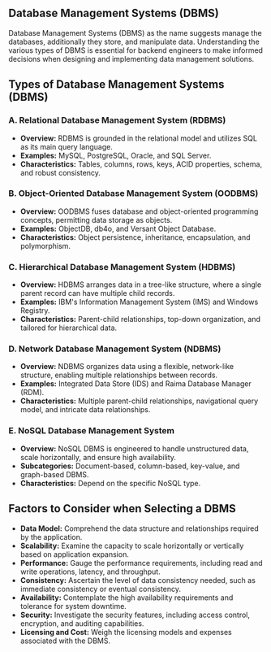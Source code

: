 ## Database Management Systems (DBMS)

Database Management Systems (DBMS) as the name suggests manage the databases, additionally they store, and manipulate data. Understanding the various types of DBMS is essential for backend engineers to make informed decisions when designing and implementing data management solutions.

## Types of Database Management Systems (DBMS)

### A. Relational Database Management System (RDBMS)

- **Overview:** RDBMS is grounded in the relational model and utilizes SQL as its main query language.
- **Examples:** MySQL, PostgreSQL, Oracle, and SQL Server.
- **Characteristics:** Tables, columns, rows, keys, ACID properties, schema, and robust consistency.

### B. Object-Oriented Database Management System (OODBMS)

- **Overview:** OODBMS fuses database and object-oriented programming concepts, permitting data storage as objects.
- **Examples:** ObjectDB, db4o, and Versant Object Database.
- **Characteristics:** Object persistence, inheritance, encapsulation, and polymorphism.

### C. Hierarchical Database Management System (HDBMS)

- **Overview:** HDBMS arranges data in a tree-like structure, where a single parent record can have multiple child records.
- **Examples:** IBM's Information Management System (IMS) and Windows Registry.
- **Characteristics:** Parent-child relationships, top-down organization, and tailored for hierarchical data.

### D. Network Database Management System (NDBMS)

- **Overview:** NDBMS organizes data using a flexible, network-like structure, enabling multiple relationships between records.
- **Examples:** Integrated Data Store (IDS) and Raima Database Manager (RDM).
- **Characteristics:** Multiple parent-child relationships, navigational query model, and intricate data relationships.

### E. NoSQL Database Management System

- **Overview:** NoSQL DBMS is engineered to handle unstructured data, scale horizontally, and ensure high availability.
- **Subcategories:** Document-based, column-based, key-value, and graph-based DBMS.
- **Characteristics:** Depend on the specific NoSQL type.

## Factors to Consider when Selecting a DBMS

- **Data Model:** Comprehend the data structure and relationships required by the application.
- **Scalability:** Examine the capacity to scale horizontally or vertically based on application expansion.
- **Performance:** Gauge the performance requirements, including read and write operations, latency, and throughput.
- **Consistency:** Ascertain the level of data consistency needed, such as immediate consistency or eventual consistency.
- **Availability:** Contemplate the high availability requirements and tolerance for system downtime.
- **Security:** Investigate the security features, including access control, encryption, and auditing capabilities.
- **Licensing and Cost:** Weigh the licensing models and expenses associated with the DBMS.
